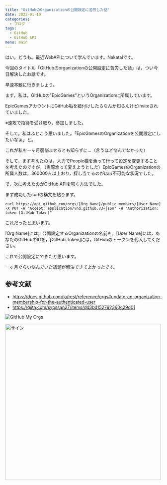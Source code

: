 ```yaml
---
title: "GitHubのOrganizationの公開設定に苦労した話"
date: 2022-01-10
categories:
  - ブログ
tags:
  - GitHub
  - GitHub API
menu: main
---
```


はい。どうも。最近WebAPIについて学んでいます。Nakataiです。

今回のタイトル「GitHubのorganizationの公開設定に苦労した話」は，つい今日解決したお話です。

早速本題に行きましょう。

まず，私は，GitHubの"EpicGames"というOrganizationに所属しています。

EpicGamesアカウントにGitHub垢を紐付けしたらなんか知らんけどInviteされていました。

※速攻で招待を受け取り，参加しました。

そして，私はふとこう思いました。「EpicGamesのOrganizationを公開設定にしたいなぁ」と。

これが私を一ヶ月弱悩ませるとも知らずに...（言うほど悩んでなかった）

そして，まず考えたのは，人力でPeople欄を漁って行って設定を変更することを考えたのですが，（実際漁って変えようとした）EpicGamesのOrganizationの所属人数は，360000人以上おり，探し当てるのがほぼ不可能な状況でした。

で，次に考えたのがGitHub APIを叩く方法でした。

まず成功したcurlの構文を貼ります。

```batchscript
curl https://api.github.com/orgs/[Org Name]/public_members/[User Name] -X PUT -H "Accept: application/vnd.github.v3+json" -H "Authorization: token [GitHub Token]"
```

これだったと思います。

[Org Name]には，公開設定するOrganizationの名前を，[User Name]には，あなたのGitHubのIDを，[GitHub Token]には，GitHubのトークンを代入してください。

これで公開設定にできたと思います。

一ヶ月ぐらい悩んでいた議題が解決できてよかったです。

## 参考文献

- <https://docs.github.com/ja/rest/reference/orgs#update-an-organization-membership-for-the-authenticated-user>
- <https://qiita.com/syossan27/items/dd3bd152792360c29d01>

![GitHub My Orgs](https://i.imgur.com/fWxto7J.png)

  <img src="https://i.imgur.com/nccwxxa.png" width="500" alt="サイン">

<Disqus>
